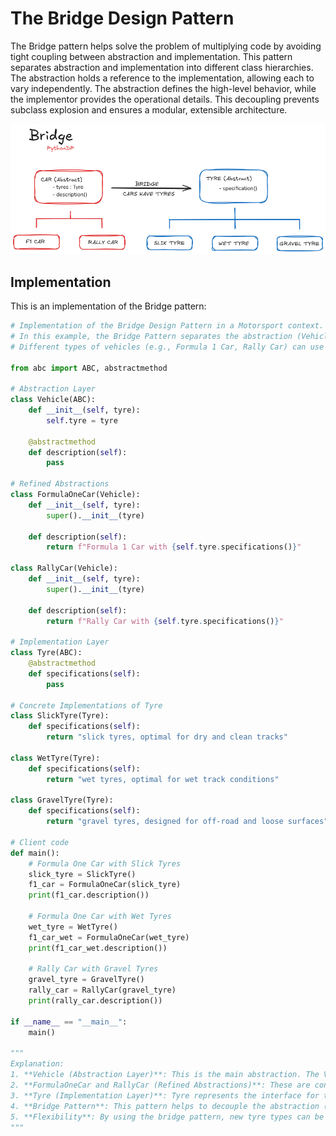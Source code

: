 # The Bridge Design Pattern

The Bridge pattern helps solve the problem of multiplying code by avoiding tight coupling between abstraction and implementation. This pattern separates abstraction and implementation into different class hierarchies. The abstraction holds a reference to the implementation, allowing each to vary independently. The abstraction defines the high-level behavior, while the implementor provides the operational details. This decoupling prevents subclass explosion and ensures a modular, extensible architecture.

![Bridge Pattern Visual Representation](/Bridge/res/bridge_visualization.png)


## Implementation
This is an implementation of the Bridge pattern:

```python
# Implementation of the Bridge Design Pattern in a Motorsport context.
# In this example, the Bridge Pattern separates the abstraction (Vehicle) from its implementation details (Tyre).
# Different types of vehicles (e.g., Formula 1 Car, Rally Car) can use different tyres, providing flexibility.

from abc import ABC, abstractmethod

# Abstraction Layer
class Vehicle(ABC):
    def __init__(self, tyre):
        self.tyre = tyre

    @abstractmethod
    def description(self):
        pass

# Refined Abstractions
class FormulaOneCar(Vehicle):
    def __init__(self, tyre):
        super().__init__(tyre)

    def description(self):
        return f"Formula 1 Car with {self.tyre.specifications()}"

class RallyCar(Vehicle):
    def __init__(self, tyre):
        super().__init__(tyre)

    def description(self):
        return f"Rally Car with {self.tyre.specifications()}"

# Implementation Layer
class Tyre(ABC):
    @abstractmethod
    def specifications(self):
        pass

# Concrete Implementations of Tyre
class SlickTyre(Tyre):
    def specifications(self):
        return "slick tyres, optimal for dry and clean tracks"

class WetTyre(Tyre):
    def specifications(self):
        return "wet tyres, optimal for wet track conditions"

class GravelTyre(Tyre):
    def specifications(self):
        return "gravel tyres, designed for off-road and loose surfaces"

# Client code
def main():
    # Formula One Car with Slick Tyres
    slick_tyre = SlickTyre()
    f1_car = FormulaOneCar(slick_tyre)
    print(f1_car.description())

    # Formula One Car with Wet Tyres
    wet_tyre = WetTyre()
    f1_car_wet = FormulaOneCar(wet_tyre)
    print(f1_car_wet.description())

    # Rally Car with Gravel Tyres
    gravel_tyre = GravelTyre()
    rally_car = RallyCar(gravel_tyre)
    print(rally_car.description())

if __name__ == "__main__":
    main()

"""
Explanation:
1. **Vehicle (Abstraction Layer)**: This is the main abstraction. The Vehicle class takes a Tyre as a composition.
2. **FormulaOneCar and RallyCar (Refined Abstractions)**: These are concrete vehicle types that add more specific behavior to the general Vehicle abstraction.
3. **Tyre (Implementation Layer)**: Tyre represents the interface for tyres, with several different implementations like SlickTyre, WetTyre, and GravelTyre.
4. **Bridge Pattern**: This pattern helps to decouple the abstraction (Vehicle) from the implementation (Tyre). As a result, new types of Vehicles or Tyres can be added independently.
5. **Flexibility**: By using the bridge pattern, new tyre types can be easily integrated without altering the Vehicle class or its derived classes.
"""

```

